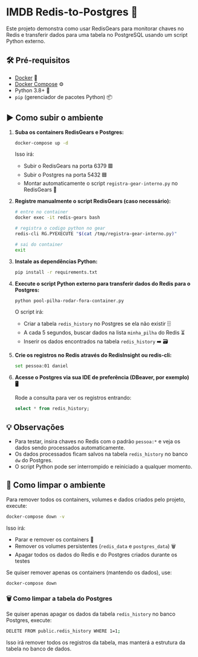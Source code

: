 # IMDB Redis-to-Postgres 🚀

Este projeto demonstra como usar RedisGears para monitorar chaves no Redis e transferir dados para uma tabela no PostgreSQL usando um script Python externo.

## 🛠️ Pré-requisitos

- [Docker](https://www.docker.com/) 🐳
- [Docker Compose](https://docs.docker.com/compose/) ⚙️
- Python 3.8+ 🐍
- `pip` (gerenciador de pacotes Python) 📦

## ▶️ Como subir o ambiente

1. **Suba os containers RedisGears e Postgres:**

   ```sh
   docker-compose up -d
   ```

   Isso irá:
   - Subir o RedisGears na porta 6379 🟥
   - Subir o Postgres na porta 5432 🟦
   - Montar automaticamente o script `registra-gear-interno.py` no RedisGears 📄

2. **Registre manualmente o script RedisGears (caso necessário):**

   ```sh
   # entre no container
   docker exec -it redis-gears bash
   ```

   ```sh
   # registra o codigo python no gear
   redis-cli RG.PYEXECUTE "$(cat /tmp/registra-gear-interno.py)"
   ```

   ```sh
   # sai do container
   exit
   ```

3. **Instale as dependências Python:**

   ```sh
   pip install -r requirements.txt
   ```

4. **Execute o script Python externo para transferir dados do Redis para o Postgres:**

   ```sh
   python pool-pilha-rodar-fora-container.py
   ```

   O script irá:
   - Criar a tabela `redis_history` no Postgres se ela não existir 🗄️
   - A cada 5 segundos, buscar dados na lista `minha_pilha` do Redis ⏳
   - Inserir os dados encontrados na tabela `redis_history` ➡️ 🗃️

5. **Crie os registros no Redis através do RedisInsight ou redis-cli:**

   ```sh
   set pessoa:01 daniel
   ```

6. **Acesse o Postgres via sua IDE de preferência (DBeaver, por exemplo) 🖥️**
   
   Rode a consulta para ver os registros entrando:
   ```sql
   select * from redis_history;
   ```

## 💡 Observações

- Para testar, insira chaves no Redis com o padrão `pessoa:*` e veja os dados sendo processados automaticamente.
- Os dados processados ficam salvos na tabela `redis_history` no banco `dw` do Postgres.
- O script Python pode ser interrompido e reiniciado a qualquer momento.

## 🧹 Como limpar o ambiente

Para remover todos os containers, volumes e dados criados pelo projeto, execute:

```sh
docker-compose down -v
```

Isso irá:
- Parar e remover os containers 🛑
- Remover os volumes persistentes (`redis_data` e `postgres_data`) 🗑️
- Apagar todos os dados do Redis e do Postgres criados durante os testes

Se quiser remover apenas os containers (mantendo os dados), use:

```sh
docker-compose down
```

### 🗑️ Como limpar a tabela do Postgres

Se quiser apenas apagar os dados da tabela `redis_history` no banco Postgres, execute:

```sh
DELETE FROM public.redis_history WHERE 1=1;
```

Isso irá remover todos os registros da tabela, mas manterá a estrutura da tabela no banco de dados.